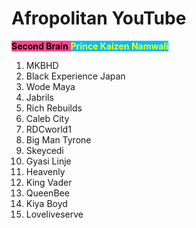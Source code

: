 # Afropolitan YouTube

<span style='background-color:#ff468b;'><span style='color:#000000;'>**Second Brain**</span> <span style='background-color:#00bfff;'><span style='color:#ffff00;'>**Prince Kaizen Namwali**</span> 


1. MKBHD <!-- Tech reviews, promotes consumerism -->
2. Black Experience Japan <!-- Afropolitan experience in Asia, real stories of real people -->
3. Wode Maya <!-- Awesome stories of Afropolitans in the motherland. A true pan africanist) -->
4. Jabrils <!-- The most famous Afropolitan game Dev -->
5. Rich Rebuilds <!-- The mechanic who went against Tesla and advanced the right to repair movement and DIY car community -->
6. Caleb City <!-- Solo skits, dude make a living talking to himself and streaming games through twitch -->
7. RDCworld1 <!-- a bunch of otakus who went from anime skits to full own high production short films and skits -->
8. Big Man Tyrone <!-- The happiest channel on Earth. Greatest internet comedian and voice actor -->
9. Skeycedi <!-- Afropolitan living in South Korea. Makes awesome vlog content -->
10. Gyasi Linje <!-- He is the MKBHD of coding -->
11. Heavenly <!-- Full blown otaku and geek. He even hangs out with Pornstars -->
12. King Vader <!-- Dance videos with a mix of anime, movies and originals -->
13. QueenBee <!-- Afropolitan from Nigeria vlogging about her experiences in China -->
14. Kiya Boyd <!-- female Afropolitan model in South Korea -->
15. Loveliveserve <!-- Best comical parodies by music prodigies -->
